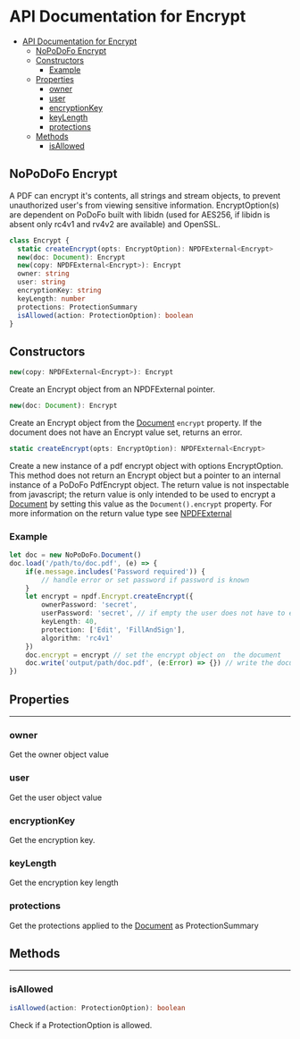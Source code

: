# API Documentation for Encrypt

- [API Documentation for Encrypt](#api-documentation-for-encrypt)
    - [NoPoDoFo Encrypt](#nopodofo-encrypt)
    - [Constructors](#constructors)
        - [Example](#example)
    - [Properties](#properties)
        - [owner](#owner)
        - [user](#user)
        - [encryptionKey](#encryptionkey)
        - [keyLength](#keylength)
        - [protections](#protections)
    - [Methods](#methods)
        - [isAllowed](#isallowed)

## NoPoDoFo Encrypt

A PDF can encrypt it's contents, all strings and stream objects, to prevent unauthorized user's from viewing sensitive information.
EncryptOption(s) are dependent on PoDoFo built with libidn (used for AES256, if libidn is absent only rc4v1 and rv4v2 are available) and OpenSSL.

```typescript
class Encrypt {
  static createEncrypt(opts: EncryptOption): NPDFExternal<Encrypt>
  new(doc: Document): Encrypt
  new(copy: NPDFExternal<Encrypt>): Encrypt
  owner: string
  user: string
  encryptionKey: string
  keyLength: number
  protections: ProtectionSummary
  isAllowed(action: ProtectionOption): boolean
}
```

## Constructors
```typescript
new(copy: NPDFExternal<Encrypt>): Encrypt
```
Create an Encrypt object from an NPDFExternal<Encrypt> pointer.

```typescript
new(doc: Document): Encrypt
```
Create an Encrypt object from the [Document](./document.md) `encrypt` property. If the document does not have an Encrypt value set, returns an error.

```typescript
static createEncrypt(opts: EncryptOption): NPDFExternal<Encrypt>
```
Create a new instance of a pdf encrypt object with options EncryptOption. This method does not return an Encrypt object but a pointer
to an internal instance of a PoDoFo PdfEncrypt object. The return value is not inspectable from javascript; the return value is only
intended to be used to encrypt a [Document](./document.md) by setting this value as the `Document().encrypt` property. For more information
on the return value type see [NPDFExternal](./cookbook/datatypes.md#external)

### Example

``` typescript
let doc = new NoPoDoFo.Document()
doc.load('/path/to/doc.pdf', (e) => {
    if(e.message.includes('Password required')) {
        // handle error or set password if password is known
    }
    let encrypt = npdf.Encrypt.createEncrypt({
        ownerPassword: 'secret',
        userPassword: 'secret', // if empty the user does not have to enter a password to open the document
        keyLength: 40,
        protection: ['Edit', 'FillAndSign'],
        algorithm: 'rc4v1'
    })
    doc.encrypt = encrypt // set the encrypt object on  the document
    doc.write('output/path/doc.pdf', (e:Error) => {}) // write the document with new/updated encryption
})

```

## Properties
----------------

### owner
Get the owner object value

### user
Get the user object value

### encryptionKey
Get the encryption key.

### keyLength
Get the encryption key length

### protections
Get the protections applied to the [Document](./document.md) as ProtectionSummary

## Methods
---------

### isAllowed

```typescript
isAllowed(action: ProtectionOption): boolean
```

Check if a ProtectionOption is allowed.